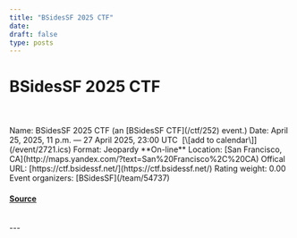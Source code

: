 ```yaml
---
title: "BSidesSF 2025 CTF"
date: 
draft: false
type: posts
---
```

# BSidesSF 2025 CTF

<br/>

<br/>
Name: BSidesSF 2025 CTF (an [BSidesSF CTF](/ctf/252) event.)  
Date: April 25, 2025, 11 p.m. — 27 April 2025, 23:00 UTC  [\[add to calendar\]](/event/2721.ics)  
Format: Jeopardy  
**On-line**  
Location: [San Francisco, CA](http://maps.yandex.com/?text=San%20Francisco%2C%20CA)  
Offical URL: [https://ctf.bsidessf.net/](https://ctf.bsidessf.net/)  
Rating weight: 0.00  
Event organizers: [BSidesSF](/team/54737)

#### [Source](https://ctftime.org/event/2721)

<br/>
---
